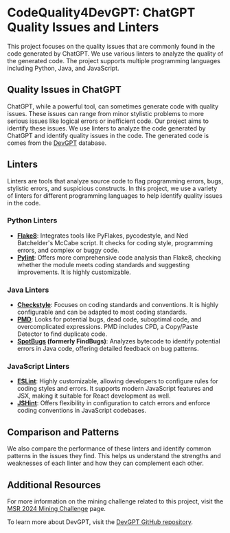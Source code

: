 # CodeQuality4DevGPT: ChatGPT Quality Issues and Linters

This project focuses on the quality issues that are commonly found in the code generated by ChatGPT. We use various linters to analyze the quality of the generated code. The project supports multiple programming languages including Python, Java, and JavaScript.

## Quality Issues in ChatGPT

ChatGPT, while a powerful tool, can sometimes generate code with quality issues. These issues can range from minor stylistic problems to more serious issues like logical errors or inefficient code. Our project aims to identify these issues. We use linters to analyze the code generated by ChatGPT and identify quality issues in the code. The generated code is comes from the [DevGPT](https://github.com/NAIST-SE/DevGPT) database. 

## Linters

Linters are tools that analyze source code to flag programming errors, bugs, stylistic errors, and suspicious constructs. In this project, we use a variety of linters for different programming languages to help identify  quality issues in the code.

### Python Linters

- **[Flake8](https://flake8.pycqa.org/en/latest/)**: Integrates tools like PyFlakes, pycodestyle, and Ned Batchelder's McCabe script. It checks for coding style, programming errors, and complex or buggy code.
- **[Pylint](https://pypi.org/project/pylint/)**: Offers more comprehensive code analysis than Flake8, checking whether the module meets coding standards and suggesting improvements. It is highly customizable.

### Java Linters

- **[Checkstyle](https://checkstyle.sourceforge.io/)**: Focuses on coding standards and conventions. It is highly configurable and can be adapted to most coding standards.
- **[PMD](https://pmd.github.io/)**: Looks for potential bugs, dead code, suboptimal code, and overcomplicated expressions. PMD includes CPD, a Copy/Paste Detector to find duplicate code.
- **[SpotBugs](https://spotbugs.github.io/) (formerly FindBugs)**: Analyzes bytecode to identify potential errors in Java code, offering detailed feedback on bug patterns.

### JavaScript Linters

- **[ESLint](https://eslint.org/)**: Highly customizable, allowing developers to configure rules for coding styles and errors. It supports modern JavaScript features and JSX, making it suitable for React development as well.
- **[JSHint](https://www.jslint.com/)**: Offers flexibility in configuration to catch errors and enforce coding conventions in JavaScript codebases.

## Comparison and Patterns

We also compare the performance of these linters and identify common patterns in the issues they find. This helps us understand the strengths and weaknesses of each linter and how they can complement each other.

## Additional Resources

For more information on the mining challenge related to this project, visit the [MSR 2024 Mining Challenge](https://2024.msrconf.org/track/msr-2024-mining-challenge#challenge) page.

To learn more about DevGPT, visit the [DevGPT GitHub repository](https://github.com/NAIST-SE/DevGPT).
